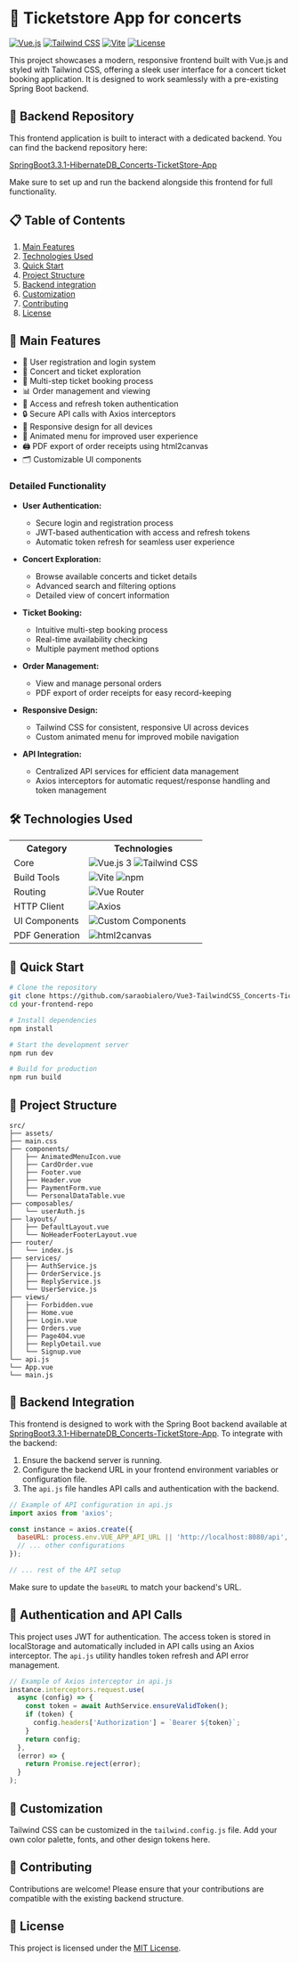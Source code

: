 # 🎤 Ticketstore App for concerts

[![Vue.js](https://img.shields.io/badge/Vue.js-3.x-4FC08D?style=flat&logo=vue.js)](https://vuejs.org/)
[![Tailwind CSS](https://img.shields.io/badge/Tailwind%20CSS-3.x-38B2AC?style=flat&logo=tailwind-css)](https://tailwindcss.com/)
[![Vite](https://img.shields.io/badge/Vite-4.x-646CFF?style=flat&logo=vite)](https://vitejs.dev/)
[![License](https://img.shields.io/badge/License-MIT-blue.svg)](LICENSE)

This project showcases a modern, responsive frontend built with Vue.js and styled with Tailwind CSS, offering a sleek user interface for a concert ticket booking application. It is designed to work seamlessly with a pre-existing Spring Boot backend.

## 🔗 Backend Repository

This frontend application is built to interact with a dedicated backend. You can find the backend repository here:

[SpringBoot3.3.1-HibernateDB_Concerts-TicketStore-App](https://github.com/saraobialero/SpringBoot3.3.1-HibernateDB_Concerts-TicketStore-App)

Make sure to set up and run the backend alongside this frontend for full functionality.

## 📋 Table of Contents

1. [Main Features](#-main-features)
2. [Technologies Used](#-technologies-used)
3. [Quick Start](#-quick-start)
4. [Project Structure](#-project-structure)
5. [Backend integration](#-backend-integration)
6. [Customization](#-customization)
7. [Contributing](#-contributing)
8. [License](#-license)

## 🚀 Main Features

- 🔐 User registration and login system
- 🎫 Concert and ticket exploration
- 🛒 Multi-step ticket booking process
- 📊 Order management and viewing
- 🔄 Access and refresh token authentication
- 🔒 Secure API calls with Axios interceptors
- 📱 Responsive design for all devices
- 🍔 Animated menu for improved user experience
- 🖨️ PDF export of order receipts using html2canvas
- 🗂️ Customizable UI components

### Detailed Functionality

- **User Authentication:**

  - Secure login and registration process
  - JWT-based authentication with access and refresh tokens
  - Automatic token refresh for seamless user experience

- **Concert Exploration:**

  - Browse available concerts and ticket details
  - Advanced search and filtering options
  - Detailed view of concert information

- **Ticket Booking:**

  - Intuitive multi-step booking process
  - Real-time availability checking
  - Multiple payment method options

- **Order Management:**

  - View and manage personal orders
  - PDF export of order receipts for easy record-keeping

- **Responsive Design:**

  - Tailwind CSS for consistent, responsive UI across devices
  - Custom animated menu for improved mobile navigation

- **API Integration:**
  - Centralized API services for efficient data management
  - Axios interceptors for automatic request/response handling and token management

## 🛠 Technologies Used

<table>
  <tr>
    <th>Category</th>
    <th>Technologies</th>
  </tr>
  <tr>
    <td>Core</td>
    <td>
      <img src="https://img.shields.io/badge/Vue.js-3.x-4FC08D?style=flat&logo=vue.js" alt="Vue.js 3">
      <img src="https://img.shields.io/badge/Tailwind%20CSS-3.x-38B2AC?style=flat&logo=tailwind-css" alt="Tailwind CSS">
    </td>
  </tr>
  <tr>
    <td>Build Tools</td>
    <td>
      <img src="https://img.shields.io/badge/Vite-4.x-646CFF?style=flat&logo=vite" alt="Vite">
      <img src="https://img.shields.io/badge/npm-8.x-CB3837?style=flat&logo=npm" alt="npm">
    </td>
  </tr>
  <tr>
    <td>Routing</td>
    <td>
      <img src="https://img.shields.io/badge/Vue%20Router-4.x-4FC08D?style=flat&logo=vue.js" alt="Vue Router">
    </td>
  </tr>
  <tr>
    <td>HTTP Client</td>
    <td>
      <img src="https://img.shields.io/badge/Axios-1.x-5A29E4?style=flat&logo=axios" alt="Axios">
    </td>
  </tr>
  <tr>
    <td>UI Components</td>
    <td>
      <img src="https://img.shields.io/badge/Custom%20Components-1.0-FF6B6B?style=flat" alt="Custom Components">
    </td>
  </tr>
  <tr>
    <td>PDF Generation</td>
    <td>
      <img src="https://img.shields.io/badge/html2canvas-1.x-E34F26?style=flat" alt="html2canvas">
    </td>
  </tr>
</table>

## 🚀 Quick Start

```bash
# Clone the repository
git clone https://github.com/saraobialero/Vue3-TailwindCSS_Concerts-TicketStore-App.git
cd your-frontend-repo

# Install dependencies
npm install

# Start the development server
npm run dev

# Build for production
npm run build
```

## 📁 Project Structure

```
src/
├── assets/
├── main.css
├── components/
│   ├── AnimatedMenuIcon.vue
│   ├── CardOrder.vue
│   ├── Footer.vue
│   ├── Header.vue
│   ├── PaymentForm.vue
│   └── PersonalDataTable.vue
├── composables/
│   └── userAuth.js
├── layouts/
│   ├── DefaultLayout.vue
│   └── NoHeaderFooterLayout.vue
├── router/
│   └── index.js
├── services/
│   ├── AuthService.js
│   ├── OrderService.js
│   ├── ReplyService.js
│   └── UserService.js
├── views/
│   ├── Forbidden.vue
│   ├── Home.vue
│   ├── Login.vue
│   ├── Orders.vue
│   ├── Page404.vue
│   ├── ReplyDetail.vue
│   └── Signup.vue
└── api.js
└── App.vue
└── main.js
```

## 🔌 Backend Integration

This frontend is designed to work with the Spring Boot backend available at [SpringBoot3.3.1-HibernateDB_Concerts-TicketStore-App](https://github.com/saraobialero/SpringBoot3.3.1-HibernateDB_Concerts-TicketStore-App). To integrate with the backend:

1. Ensure the backend server is running.
2. Configure the backend URL in your frontend environment variables or configuration file.
3. The `api.js` file handles API calls and authentication with the backend.

```javascript
// Example of API configuration in api.js
import axios from 'axios';

const instance = axios.create({
  baseURL: process.env.VUE_APP_API_URL || 'http://localhost:8080/api',
  // ... other configurations
});

// ... rest of the API setup
```

Make sure to update the `baseURL` to match your backend's URL.

## 🔐 Authentication and API Calls

This project uses JWT for authentication. The access token is stored in localStorage and automatically included in API calls using an Axios interceptor. The `api.js` utility handles token refresh and API error management.

```javascript
// Example of Axios interceptor in api.js
instance.interceptors.request.use(
  async (config) => {
    const token = await AuthService.ensureValidToken();
    if (token) {
      config.headers['Authorization'] = `Bearer ${token}`;
    }
    return config;
  },
  (error) => {
    return Promise.reject(error);
  }
);
```

## 🎨 Customization

Tailwind CSS can be customized in the `tailwind.config.js` file. Add your own color palette, fonts, and other design tokens here.

## 🤝 Contributing

Contributions are welcome! Please ensure that your contributions are compatible with the existing backend structure.

## 📄 License

This project is licensed under the [MIT License](/LICENSE).
